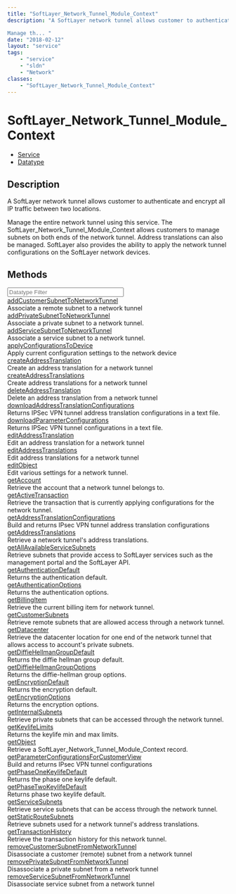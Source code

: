 ```yaml
---
title: "SoftLayer_Network_Tunnel_Module_Context"
description: "A SoftLayer network tunnel allows customer to authenticate and encrypt all IP traffic between two locations. 

Manage th... "
date: "2018-02-12"
layout: "service"
tags:
    - "service"
    - "sldn"
    - "Network"
classes:
    - "SoftLayer_Network_Tunnel_Module_Context"
---
```

# SoftLayer_Network_Tunnel_Module_Context
<div id='service-datatype'>
    <ul id='sldn-reference-tabs'>
    <li id='service'> <a href='/reference/services/SoftLayer_Network_Tunnel_Module_Context' >Service</a></li>    <li id='datatype'> <a href='/reference/datatypes/SoftLayer_Network_Tunnel_Module_Context' >Datatype</a></li>
    </ul>
</div>

## Description
A SoftLayer network tunnel allows customer to authenticate and encrypt all IP traffic between two locations. 

Manage the entire network tunnel using this service.  The SoftLayer_Network_Tunnel_Module_Context allows customers to manage subnets on both ends of the network tunnel.  Address translations can also be managed.  SoftLayer also provides the ability to apply the network tunnel configurations on the SoftLayer network devices. 



        
<div id="properties" class="content">
    <h2>Methods</h2>
    <div class="view-filters">
        <div class="clearfix">
            <div class="search-input-box">
                <input placeholder="Datatype Filter" onkeyup="titleSearch(inputId='edit-combine', divId='method-div', elementClass='method-row')" 
                    type="text" id="edit-combine" value="" size="30" maxlength="128" class="form-text">
            </div>
        </div>
    </div>
    <div id="method-div">
            <div class="method-row">
                        <span class='view-field-title'><a href='/reference/services/SoftLayer_Network_Tunnel_Module_Context/addCustomerSubnetToNetworkTunnel'> addCustomerSubnetToNetworkTunnel</a> </span>
            <div class='views-field-body'>Associate a remote subnet to a network tunnel</div>
        </div>
            <div class="method-row">
                        <span class='view-field-title'><a href='/reference/services/SoftLayer_Network_Tunnel_Module_Context/addPrivateSubnetToNetworkTunnel'> addPrivateSubnetToNetworkTunnel</a> </span>
            <div class='views-field-body'>Associate a private subnet to a network tunnel.</div>
        </div>
            <div class="method-row">
                        <span class='view-field-title'><a href='/reference/services/SoftLayer_Network_Tunnel_Module_Context/addServiceSubnetToNetworkTunnel'> addServiceSubnetToNetworkTunnel</a> </span>
            <div class='views-field-body'>Associate a service subnet to a network tunnel.</div>
        </div>
            <div class="method-row">
                        <span class='view-field-title'><a href='/reference/services/SoftLayer_Network_Tunnel_Module_Context/applyConfigurationsToDevice'> applyConfigurationsToDevice</a> </span>
            <div class='views-field-body'>Apply current configuration settings to the network device</div>
        </div>
            <div class="method-row">
                        <span class='view-field-title'><a href='/reference/services/SoftLayer_Network_Tunnel_Module_Context/createAddressTranslation'> createAddressTranslation</a> </span>
            <div class='views-field-body'>Create an address translation for a network tunnel</div>
        </div>
            <div class="method-row">
                        <span class='view-field-title'><a href='/reference/services/SoftLayer_Network_Tunnel_Module_Context/createAddressTranslations'> createAddressTranslations</a> </span>
            <div class='views-field-body'>Create address translations for a network tunnel</div>
        </div>
            <div class="method-row">
                        <span class='view-field-title'><a href='/reference/services/SoftLayer_Network_Tunnel_Module_Context/deleteAddressTranslation'> deleteAddressTranslation</a> </span>
            <div class='views-field-body'>Delete an address translation from a network tunnel</div>
        </div>
            <div class="method-row">
                        <span class='view-field-title'><a href='/reference/services/SoftLayer_Network_Tunnel_Module_Context/downloadAddressTranslationConfigurations'> downloadAddressTranslationConfigurations</a> </span>
            <div class='views-field-body'>Returns IPSec VPN tunnel address translation configurations in a text file.</div>
        </div>
            <div class="method-row">
                        <span class='view-field-title'><a href='/reference/services/SoftLayer_Network_Tunnel_Module_Context/downloadParameterConfigurations'> downloadParameterConfigurations</a> </span>
            <div class='views-field-body'>Returns IPSec VPN tunnel configurations in a text file.</div>
        </div>
            <div class="method-row">
                        <span class='view-field-title'><a href='/reference/services/SoftLayer_Network_Tunnel_Module_Context/editAddressTranslation'> editAddressTranslation</a> </span>
            <div class='views-field-body'>Edit an address translation for a network tunnel</div>
        </div>
            <div class="method-row">
                        <span class='view-field-title'><a href='/reference/services/SoftLayer_Network_Tunnel_Module_Context/editAddressTranslations'> editAddressTranslations</a> </span>
            <div class='views-field-body'>Edit address translations for a network tunnel</div>
        </div>
            <div class="method-row">
                        <span class='view-field-title'><a href='/reference/services/SoftLayer_Network_Tunnel_Module_Context/editObject'> editObject</a> </span>
            <div class='views-field-body'>Edit various settings for a network tunnel.</div>
        </div>
            <div class="method-row">
                        <span class='view-field-title'><a href='/reference/services/SoftLayer_Network_Tunnel_Module_Context/getAccount'> getAccount</a> </span>
            <div class='views-field-body'>Retrieve the account that a network tunnel belongs to.</div>
        </div>
            <div class="method-row">
                        <span class='view-field-title'><a href='/reference/services/SoftLayer_Network_Tunnel_Module_Context/getActiveTransaction'> getActiveTransaction</a> </span>
            <div class='views-field-body'>Retrieve the transaction that is currently applying configurations for the network tunnel.</div>
        </div>
            <div class="method-row">
                        <span class='view-field-title'><a href='/reference/services/SoftLayer_Network_Tunnel_Module_Context/getAddressTranslationConfigurations'> getAddressTranslationConfigurations</a> </span>
            <div class='views-field-body'>Build and returns IPsec VPN  tunnel address translation configurations</div>
        </div>
            <div class="method-row">
                        <span class='view-field-title'><a href='/reference/services/SoftLayer_Network_Tunnel_Module_Context/getAddressTranslations'> getAddressTranslations</a> </span>
            <div class='views-field-body'>Retrieve a network tunnel's address translations.</div>
        </div>
            <div class="method-row">
                        <span class='view-field-title'><a href='/reference/services/SoftLayer_Network_Tunnel_Module_Context/getAllAvailableServiceSubnets'> getAllAvailableServiceSubnets</a> </span>
            <div class='views-field-body'>Retrieve subnets that provide access to SoftLayer services such as the management portal and the SoftLayer API.</div>
        </div>
            <div class="method-row">
                        <span class='view-field-title'><a href='/reference/services/SoftLayer_Network_Tunnel_Module_Context/getAuthenticationDefault'> getAuthenticationDefault</a> </span>
            <div class='views-field-body'>Returns the authentication default.</div>
        </div>
            <div class="method-row">
                        <span class='view-field-title'><a href='/reference/services/SoftLayer_Network_Tunnel_Module_Context/getAuthenticationOptions'> getAuthenticationOptions</a> </span>
            <div class='views-field-body'>Returns the authentication options.</div>
        </div>
            <div class="method-row">
                        <span class='view-field-title'><a href='/reference/services/SoftLayer_Network_Tunnel_Module_Context/getBillingItem'> getBillingItem</a> </span>
            <div class='views-field-body'>Retrieve the current billing item for network tunnel.</div>
        </div>
            <div class="method-row">
                        <span class='view-field-title'><a href='/reference/services/SoftLayer_Network_Tunnel_Module_Context/getCustomerSubnets'> getCustomerSubnets</a> </span>
            <div class='views-field-body'>Retrieve remote subnets that are allowed access through a network tunnel.</div>
        </div>
            <div class="method-row">
                        <span class='view-field-title'><a href='/reference/services/SoftLayer_Network_Tunnel_Module_Context/getDatacenter'> getDatacenter</a> </span>
            <div class='views-field-body'>Retrieve the datacenter location for one end of the network tunnel that allows access to account's private subnets.</div>
        </div>
            <div class="method-row">
                        <span class='view-field-title'><a href='/reference/services/SoftLayer_Network_Tunnel_Module_Context/getDiffieHellmanGroupDefault'> getDiffieHellmanGroupDefault</a> </span>
            <div class='views-field-body'>Returns the diffie hellman group default.</div>
        </div>
            <div class="method-row">
                        <span class='view-field-title'><a href='/reference/services/SoftLayer_Network_Tunnel_Module_Context/getDiffieHellmanGroupOptions'> getDiffieHellmanGroupOptions</a> </span>
            <div class='views-field-body'>Returns the diffie-hellman group options.</div>
        </div>
            <div class="method-row">
                        <span class='view-field-title'><a href='/reference/services/SoftLayer_Network_Tunnel_Module_Context/getEncryptionDefault'> getEncryptionDefault</a> </span>
            <div class='views-field-body'>Returns the encryption default.</div>
        </div>
            <div class="method-row">
                        <span class='view-field-title'><a href='/reference/services/SoftLayer_Network_Tunnel_Module_Context/getEncryptionOptions'> getEncryptionOptions</a> </span>
            <div class='views-field-body'>Returns the encryption options.</div>
        </div>
            <div class="method-row">
                        <span class='view-field-title'><a href='/reference/services/SoftLayer_Network_Tunnel_Module_Context/getInternalSubnets'> getInternalSubnets</a> </span>
            <div class='views-field-body'>Retrieve private subnets that can be accessed through the network tunnel.</div>
        </div>
            <div class="method-row">
                        <span class='view-field-title'><a href='/reference/services/SoftLayer_Network_Tunnel_Module_Context/getKeylifeLimits'> getKeylifeLimits</a> </span>
            <div class='views-field-body'>Returns the keylife min and max limits.</div>
        </div>
            <div class="method-row">
                        <span class='view-field-title'><a href='/reference/services/SoftLayer_Network_Tunnel_Module_Context/getObject'> getObject</a> </span>
            <div class='views-field-body'>Retrieve a SoftLayer_Network_Tunnel_Module_Context record.</div>
        </div>
            <div class="method-row">
                        <span class='view-field-title'><a href='/reference/services/SoftLayer_Network_Tunnel_Module_Context/getParameterConfigurationsForCustomerView'> getParameterConfigurationsForCustomerView</a> </span>
            <div class='views-field-body'>Build and returns IPsec VPN tunnel configurations</div>
        </div>
            <div class="method-row">
                        <span class='view-field-title'><a href='/reference/services/SoftLayer_Network_Tunnel_Module_Context/getPhaseOneKeylifeDefault'> getPhaseOneKeylifeDefault</a> </span>
            <div class='views-field-body'>Returns the phase one keylife default.</div>
        </div>
            <div class="method-row">
                        <span class='view-field-title'><a href='/reference/services/SoftLayer_Network_Tunnel_Module_Context/getPhaseTwoKeylifeDefault'> getPhaseTwoKeylifeDefault</a> </span>
            <div class='views-field-body'>Returns phase two keylife default.</div>
        </div>
            <div class="method-row">
                        <span class='view-field-title'><a href='/reference/services/SoftLayer_Network_Tunnel_Module_Context/getServiceSubnets'> getServiceSubnets</a> </span>
            <div class='views-field-body'>Retrieve service subnets that can be access through the network tunnel.</div>
        </div>
            <div class="method-row">
                        <span class='view-field-title'><a href='/reference/services/SoftLayer_Network_Tunnel_Module_Context/getStaticRouteSubnets'> getStaticRouteSubnets</a> </span>
            <div class='views-field-body'>Retrieve subnets used for a network tunnel's address translations.</div>
        </div>
            <div class="method-row">
                        <span class='view-field-title'><a href='/reference/services/SoftLayer_Network_Tunnel_Module_Context/getTransactionHistory'> getTransactionHistory</a> </span>
            <div class='views-field-body'>Retrieve the transaction history for this network tunnel.</div>
        </div>
            <div class="method-row">
                        <span class='view-field-title'><a href='/reference/services/SoftLayer_Network_Tunnel_Module_Context/removeCustomerSubnetFromNetworkTunnel'> removeCustomerSubnetFromNetworkTunnel</a> </span>
            <div class='views-field-body'>Disassociate a customer (remote) subnet from a network tunnel</div>
        </div>
            <div class="method-row">
                        <span class='view-field-title'><a href='/reference/services/SoftLayer_Network_Tunnel_Module_Context/removePrivateSubnetFromNetworkTunnel'> removePrivateSubnetFromNetworkTunnel</a> </span>
            <div class='views-field-body'>Disassociate a private subnet from a network tunnel</div>
        </div>
            <div class="method-row">
                        <span class='view-field-title'><a href='/reference/services/SoftLayer_Network_Tunnel_Module_Context/removeServiceSubnetFromNetworkTunnel'> removeServiceSubnetFromNetworkTunnel</a> </span>
            <div class='views-field-body'>Disassociate service subnet from a network tunnel</div>
        </div>
        </div>
</div>


